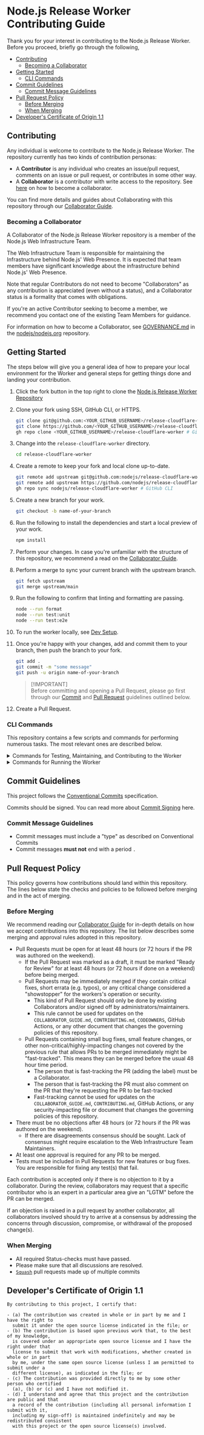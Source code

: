 # Node.js Release Worker Contributing Guide

Thank you for your interest in contributing to the Node.js Release Worker. Before you proceed, briefly go through the following,

- [Contributing](#contributing)
  - [Becoming a Collaborator](#becoming-a-collaborator)
- [Getting Started](#getting-started)
  - [CLI Commands](#cli-commands)
- [Commit Guidelines](#commit-guidelines)
  - [Commit Message Guidelines](#commit-message-guidelines)
- [Pull Request Policy](#pull-request-policy)
  - [Before Merging](#before-merging)
  - [When Merging](#when-merging)
- [Developer's Certificate of Origin 1.1](#developers-certificate-of-origin-11)

## Contributing

Any individual is welcome to contribute to the Node.js Release Worker. The repository currently has two kinds of contribution personas:

- A **Contributor** is any individual who creates an issue/pull request, comments on an issue or pull request, or contributes in some other way.
- A **Collaborator** is a contributor with write access to the repository. See [here](#becoming-a-collaborator) on how to become a collaborator.

You can find more details and guides about Collaborating with this repository through our [Collaborator Guide](./COLLABORATOR_GUIDE.md).

### Becoming a Collaborator

A Collaborator of the Node.js Release Worker repository is a member of the Node.js Web Infrastructure Team.

The Web Infrastructure Team is responsible for maintaining the Infrastructure behind Node.js' Web Presence. It is expected that team members have significant knowledge about the infrastructure behind Node.js' Web Presence.

Note that regular Contributors do not need to become "Collaborators" as any contribution is appreciated (even without a status), and a Collaborator status is a formality that comes with obligations.

If you're an active Contributor seeking to become a member, we recommend you contact one of the existing Team Members for guidance.

For information on how to become a Collaborator, see [GOVERNANCE.md](https://github.com/nodejs/nodejs.org/blob/main/GOVERNANCE.md#nodejs-web-infra-team-nodejsweb-infra) in the [nodejs/nodejs.org](https://github.com/nodejs/nodejs.org) repository.

## Getting Started

The steps below will give you a general idea of how to prepare your local environment for the Worker and general steps for getting things done and landing your contribution.

1.  Click the fork button in the top right to clone the [Node.js Release Worker Repository](https://github.com/nodejs/release-cloudflare-worker/fork)

2.  Clone your fork using SSH, GitHub CLI, or HTTPS.

    ```bash
    git clone git@github.com:<YOUR_GITHUB_USERNAME>/release-cloudflare-worker.git # SSH
    git clone https://github.com/<YOUR_GITHUB_USERNAME>/release-cloudflare-worker.git # HTTPS
    gh repo clone <YOUR_GITHUB_USERNAME>/release-cloudflare-worker # GitHub CLI
    ```

3.  Change into the `release-cloudflare-worker` directory.

    ```bash
    cd release-cloudflare-worker
    ```

4.  Create a remote to keep your fork and local clone up-to-date.

    ```bash
    git remote add upstream git@github.com:nodejs/release-cloudflare-worker.git # SSH
    git remote add upstream https://github.com/nodejs/release-cloudflare-worker.git # HTTPS
    gh repo sync nodejs/release-cloudflare-worker # GitHub CLI
    ```

5.  Create a new branch for your work.

    ```bash
    git checkout -b name-of-your-branch
    ```

6.  Run the following to install the dependencies and start a local preview of your work.

    ```bash
    npm install
    ```

7.  Perform your changes. In case you're unfamiliar with the structure of this repository, we recommend a read on the [Collaborator Guide](./COLLABORATOR_GUIDE.md).

8.  Perform a merge to sync your current branch with the upstream branch.

    ```bash
    git fetch upstream
    git merge upstream/main
    ```

9.  Run the following to confirm that linting and formatting are passing.

    ```bash
    node --run format
    node --run test:unit
    node --run test:e2e
    ```

10. To run the worker locally, see [Dev Setup](./docs/dev-setup.md).

11. Once you're happy with your changes, add and commit them to your branch, then push the branch to your fork.

    ```bash
    git add .
    git commit -m "some message"
    git push -u origin name-of-your-branch
    ```

    > [!IMPORTANT]\
    > Before committing and opening a Pull Request, please go first through our [Commit](#commit-guidelines) and [Pull Request](#pull-request-policy) guidelines outlined below.

12. Create a Pull Request.

### CLI Commands

This repository contains a few scripts and commands for performing numerous tasks. The most relevant ones are described below.

<details>
    <summary>Commands for Testing, Maintaining, and Contributing to the Worker</summary>

- `node --run format` Formats the code to the repository's standards.
- `node --run lint` Lints the code to the repository's standards.
- `node --run test:unit` Runs the [Unit Tests](./COLLABORATOR_GUIDE.md#unit-tests) to ensure individual components are working as expected.
- `node --run test:e2e` Runs the [E2E Tests](./COLLABORATOR_GUIDE.md#e2e-tests) to ensure requests act as expected.
- `node --run build:mustache` Compiles the Mustache templates. **Required for any changes to the templates to take affect**.

</details>

<details>
    <summary>Commands for Running the Worker</summary>

- `node --run start` Runs a local [workerd](https://github.com/cloudflare/workerd) instance with the Worker on your machine in remote mode.

</details>

## Commit Guidelines

This project follows the [Conventional Commits](https://www.conventionalcommits.org/en/v1.0.0/) specification.

Commits should be signed. You can read more about [Commit Signing](https://docs.github.com/en/authentication/managing-commit-signature-verification/signing-commits) here.

### Commit Message Guidelines

- Commit messages must include a "type" as described on Conventional Commits
- Commit messages **must not** end with a period `.`

## Pull Request Policy

This policy governs how contributions should land within this repository. The lines below state the checks and policies to be followed before merging and in the act of merging.

### Before Merging

We recommend reading our [Collaborator Guide](./COLLABORATOR_GUIDE.md) for in-depth details on how we accept contributions into this repository. The list below describes some merging and approval rules adopted in this repository.

- Pull Requests must be open for at least 48 hours (or 72 hours if the PR was authored on the weekend).
  - If the Pull Request was marked as a draft, it must be marked "Ready for Review" for at least 48 hours (or 72 hours if done on a weekend) before being merged.
  - Pull Requests may be immediately merged if they contain critical fixes, short errata (e.g. typos), or any critical change considered a "showstopper" for the workers's operation or security.
    - This kind of Pull Request should only be done by existing Collaborators and/or signed off by administrators/maintainers.
    - This rule cannot be used for updates on the `COLLABORATOR_GUIDE.md`, `CONTRIBUTING.md`, `CODEOWNERS`, GitHub Actions, or any other document that changes the governing policies of this repository.
  - Pull Requests containing small bug fixes, small feature changes, or other non-critical/highly-impacting changes not covered by the previous rule that allows PRs to be merged immediately might be "fast-tracked". This means they can be merged before the usual 48 hour time period.
    - The person that is fast-tracking the PR (adding the label) must be a Collaborator.
    - The person that is fast-tracking the PR must also comment on the PR that they're requesting the PR to be fast-tracked
    - Fast-tracking cannot be used for updates on the `COLLABORATOR_GUIDE.md`, `CONTRIBUTING.md`, GitHub Actions, or any security-impacting file or document that changes the governing policies of this repository.
- There must be no objections after 48 hours (or 72 hours if the PR was authored on the weekend).
  - If there are disagreements consensus should be sought. Lack of consensus might require escalation to the Web Infrastructure Team Maintainers.
- At least one approval is required for any PR to be merged.
- Tests must be included in Pull Requests for new features or bug fixes. You are responsible for fixing any test(s) that fail.

Each contribution is accepted only if there is no objection to it by a collaborator. During the review, collaborators may request that a specific contributor who is an expert in a particular area give an "LGTM" before the PR can be merged.

If an objection is raised in a pull request by another collaborator, all collaborators involved should try to arrive at a consensus by addressing the concerns through discussion, compromise, or withdrawal of the proposed change(s).

### When Merging

- All required Status-checks must have passed.
- Please make sure that all discussions are resolved.
- [`Squash`](https://help.github.com/en/articles/about-pull-request-merges#squash-and-merge-your-pull-request-commits) pull requests made up of multiple commits

## Developer's Certificate of Origin 1.1

```
By contributing to this project, I certify that:

- (a) The contribution was created in whole or in part by me and I have the right to
  submit it under the open source license indicated in the file; or
- (b) The contribution is based upon previous work that, to the best of my knowledge,
  is covered under an appropriate open source license and I have the right under that
  license to submit that work with modifications, whether created in whole or in part
  by me, under the same open source license (unless I am permitted to submit under a
  different license), as indicated in the file; or
- (c) The contribution was provided directly to me by some other person who certified
  (a), (b) or (c) and I have not modified it.
- (d) I understand and agree that this project and the contribution are public and that
  a record of the contribution (including all personal information I submit with it,
  including my sign-off) is maintained indefinitely and may be redistributed consistent
  with this project or the open source license(s) involved.
```
